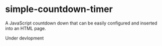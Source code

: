 # simple-countdown-timer
A JavaScript countdown down that can be easily configured and inserted into an HTML page.

Under devlopment